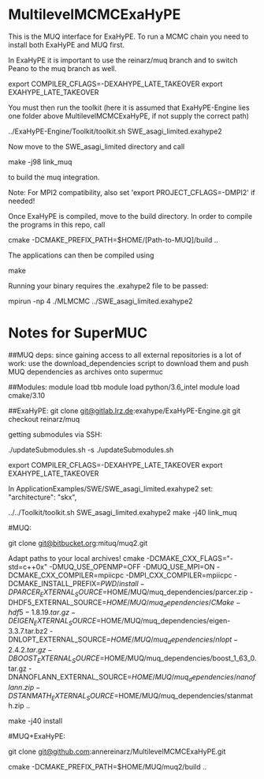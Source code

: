 # MultilevelMCMCExaHyPE

This is the MUQ interface for ExaHyPE. To run a MCMC chain you need to install both ExaHyPE and MUQ first.

In ExaHyPE it is important to use the reinarz/muq branch and to switch Peano to the muq branch as well.

  export COMPILER_CFLAGS=-DEXAHYPE_LATE_TAKEOVER
  export EXAHYPE_LATE_TAKEOVER

You must then run the toolkit (here it is assumed that ExaHyPE-Engine lies one folder above MultilevelMCMCExaHyPE, if not supply the correct path)

  ../ExaHyPE-Engine/Toolkit/toolkit.sh SWE_asagi_limited.exahype2

Now move to the SWE_asagi_limited directory and call

  make -j98 link_muq

to build the muq integration.


Note: For MPI2 compatibility, also set 'export PROJECT_CFLAGS=-DMPI2' if needed!


Once ExaHyPE is compiled, move to the build directory. In order to compile the programs in this repo, call

  cmake -DCMAKE_PREFIX_PATH=$HOME/[Path-to-MUQ]/build ..


The applications can then be compiled using

  make


Running your binary requires the .exahype2 file to be passed:

  mpirun -np 4 ./MLMCMC ../SWE_asagi_limited.exahype2


# Notes for SuperMUC

##MUQ deps:
since gaining access to all external repositories is a lot of work: use the download_dependencies script to download them and push MUQ dependencies as archives onto supermuc

##Modules:
module load tbb
module load python/3.6_intel
module load cmake/3.10

##ExaHyPE:
git clone git@gitlab.lrz.de:exahype/ExaHyPE-Engine.git
git checkout reinarz/muq

getting submodules via SSH:

./updateSubmodules.sh -s
./updateSubmodules.sh

export COMPILER_CFLAGS=-DEXAHYPE_LATE_TAKEOVER
export EXAHYPE_LATE_TAKEOVER

In ApplicationExamples/SWE/SWE_asagi_limited.exahype2 set:
        "architecture": "skx",

../../Toolkit/toolkit.sh SWE_asagi_limited.exahype2
make -j40 link_muq

#MUQ:

git clone git@bitbucket.org:mituq/muq2.git

Adapt paths to your local archives!
cmake -DCMAKE_CXX_FLAGS="-std=c++0x" -DMUQ_USE_OPENMP=OFF -DMUQ_USE_MPI=ON -DCMAKE_CXX_COMPILER=mpiicpc -DMPI_CXX_COMPILER=mpiicpc -DCMAKE_INSTALL_PREFIX=$PWD/install -DPARCER_EXTERNAL_SOURCE=$HOME/MUQ/muq_dependencies/parcer.zip -DHDF5_EXTERNAL_SOURCE=$HOME/MUQ/muq_dependencies/CMake-hdf5-1.8.19.tar.gz -DEIGEN_EXTERNAL_SOURCE=$HOME/MUQ/muq_dependencies/eigen-3.3.7.tar.bz2 -DNLOPT_EXTERNAL_SOURCE=$HOME/MUQ/muq_dependencies/nlopt-2.4.2.tar.gz -DBOOST_EXTERNAL_SOURCE=$HOME/MUQ/muq_dependencies/boost_1_63_0.tar.gz -DNANOFLANN_EXTERNAL_SOURCE=$HOME/MUQ/muq_dependencies/nanoflann.zip -DSTANMATH_EXTERNAL_SOURCE=$HOME/MUQ/muq_dependencies/stanmath.zip ..

make -j40 install

#MUQ+ExaHyPE:

git clone git@github.com:annereinarz/MultilevelMCMCExaHyPE.git

cmake -DCMAKE_PREFIX_PATH=$HOME/MUQ/muq2/build ..
